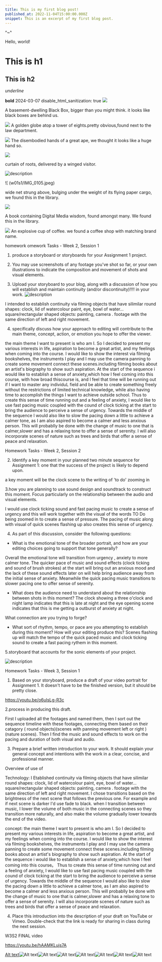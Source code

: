 ```yaml
---
title: This is my first blog post!
published_at: 2022-11-04T15:00:00.000Z
snippet: This is an excerpt of my first blog post.
---
```


^~^

Hello, world!

# This is h1

## This is h2

_underline_

**bold**
2024-03-07
disable_html_sanitization: true 
![](w01s1/IMG_0065.jpeg)

A basement-dwelling Black Box, bigger than you might think. it looks like black boxes are behind us.

![](w01s1/IMG_0100.jpeg)
A golden globe atop a tower of eights.pretty obvious,found next to the law department.

![](w01s1/IMG_0101.jpeg)
The disembodied hands of a great ape, we thought it looks like a huge hand so.


![ ](w01s1/IMG_0102.jpeg)

curtain of roots, delivered by a winged visitor.


![description](w01s1/IMG_0104.jpeg)

![ (w01s1/IMG_0105.jpeg)

wide net strung above, bulging under the weight of its flying paper cargo, we found this in the library.

![](w01s1/IMG_0106.jpeg)

A book containing Digital Media wisdom, found amongst many. We found this in the library.

![](w01s1/IMG_0111.jpeg)
An explosive cup of coffee. we found a coffee shop with matching brand name.


homework
omework Tasks - Week 2, Session 1
1. produce a storyboard or storyboards for your Assignment 1 project.

2. You may use screenshots of any footage you've shot so far, or your own illustrations to indicate the composition and movement of shots and visual elements.

3. Upload your storyboard to your blog, along with a discussion of how you will establish and maintain continuity (and/or discontinuity)!!!! in your work.
![description](/storyboard/sb1.png)

I intended to establish continuity via filming  objects that have silimilar round shapes: clock, lid of watercolour paint, eye, bowl of water...
square/rectangular shaped objects: painting, camera .
footage with the same direction of left and right movement.


4. specifically discuss how your approach to editing will contribute to the 
main theme, concept, action, or emotion you hope to offer the viewer.


the main theme I want to present is who am I. So I decided to present my various interests in life, aspiration to become a great artist, and my feelings when coming into the course.
I  would like to show the interest via filming bookshelves, the instruments I play and I may use the camera panning to create some movement connect these scenes.including filming books about an artist's biography to show such aspiration.
At the start of the sequence  i would like to establish a sense of anxiety,which how I feel coming into this course, with how broad thiscourse is, and I feel that time will be running out if I want to master any individuL field and be able to create something freely without the restrictions of limited technical knowledge, while also having time to accomplish the things I want to achieve outside school.
Thus to create this sense of time running out and a feeling of anxiety, I would like to use fast pacing music coupled with the cound of clock ticking at the start to bring the audience to perceive a sense of urgency.
Towards the middle of the sequence I would also like to slow the pacing down a little to achieve a calmer tone, as I am also aspired to become a calmer and less anxious person. This will probablly be done with the change of music to one that is calmer,slower and has a relaxing tone to offer a sense of serenity. I will also incorporate scenes of nature such as trees and birds that offer a sense of peace and relaxation.



 

Homework Tasks - Week 2, Session 2


2. Identify a key moment in your planned two minute sequence for Assignment 1: one that the success of the project is likely to depend upon.

a key moment will be the clock scene to the writing of 'to do' zooming in


3.how you are planning to use sound design and soundtrack to construct this moment. Focus particularly on the relationship between the audio and visual elements.


I would use clock ticking sound and fast pacing music to create a sense of urgency and this will work together with the visual of the words TO Do being zoomed in to create a sense of pressure.
The pacing of music along with visual of quick scenes flashing up also creates this sense of urgency.


4. As part of this discussion, consider the following questions:

  - What is the emotional tone of the broader portrait, and how are your editing choices going to support that tone generally?

Overall the emotional tone will transition from urgency , anxiety to more calmer tone. The quicker pace of music and sound effects (clock ticking and sound of brush strokes)
at the start will bring out an anxious mood and the lack of these sound effects later on will help bring audience away from the initial sense of anxiety. Meanwhile the quick pacing music transitions to slower pacing one to offer sense of serenity.

  - What does the audience need to understand about the relationship between shots in this moment? 
The clock showing a three o'clock and night lamp indicates that this is late at night and the eye opening scene indicates that this is me getting a outburst of anxiety at night.


What connection are you trying to forge?
  - What sort of rhythm, tempo, or pace are you attempting to establish during this moment? How will your editing produce this?
Scenes flashing up will match the tempo of the quick paced music and clock ticking sound to create a fast pacing rythem in this moment.

5.storyboard that accounts for the sonic elements of your project.

![description](/storyboard/sb2.png)



Homework Tasks - Week 3, Session 1
1. Based on your storyboard, produce a draft of your video portrait for Assignment 1. It doesn't have to be the finished version, but it should be pretty close.

https://youtu.be/o6ulsLg-R3c


2.process in producing this draft.

First I uploaded all the footages and named them, then I sort out the sequence timeline with these footages, connecting them based on their catagory ( round objects)(scenes with panning movement left or right ) (nature scenes).
Then I find the music and sound effects to work on the pacing and duration of both visual and audio.

3. Prepare a brief written introduction to your work. It should explain your general concept and intentions with the work in a clear, concise, and professional manner. 


Overview of use of

Technology:
I Etablished continuity via filming  objects that have silimilar round shapes: clock, lid of watercolour paint, eye, bowl of water...
square/rectangular shaped objects: painting, camera .
footage with the same direction of left and right movement.
I chose transitions based on the brightness of the next scene that follows the previous one. For example and if next scene is darker  I'd use fade to black.
when I transition between music, I lower the volume of both music in the connecting scenes so they transition more naturally, and also make the volume gradually lower towards the end of the video.


concept:
the main theme I want to present is who am I. So I decided to present my various interests in life, aspiration to become a great artist, and my feelings when coming into the course.
I  would like to show the interest via filming bookshelves, the instruments I play and I may use the camera panning to create some movement connect these scenes.including filming books about an artist's biography to show such aspiration.
At the start of the sequence  i would like to establish a sense of anxiety,which how I feel coming into this course。
Thus to create this sense of time running out and a feeling of anxiety, I would like to use fast pacing music coupled with the cound of clock ticking at the start to bring the audience to perceive a sense of urgency.
Towards the middle of the sequence I would also like to slow the pacing down a little to achieve a calmer tone, as I am also aspired to become a calmer and less anxious person. This will probablly be done with the change of music to one that is calmer,slower and has a relaxing tone to offer a sense of serenity. I will also incorporate scenes of nature such as trees and birds that offer a sense of peace and relaxation.





4. Place this introduction into the description of your draft on YouTube or Vimeo. Double-check that the link is ready for sharing in class during the next session.

W3S2 FINAL video

https://youtu.be/hAAMKLujs7A

[Alt text](<../static/w01s1 image scavenger hunt/IMG_0101.jpeg>)![Alt text](<../static/w01s1 image scavenger hunt/IMG_0102.jpeg>)![Alt text](<../static/w01s1 image scavenger hunt/IMG_0104.jpeg>)![Alt text](<../static/w01s1 image scavenger hunt/IMG_0105.jpeg>)![Alt text](<../static/w01s1 image scavenger hunt/IMG_0106.jpeg>)![Alt text](<../static/w01s1 image scavenger hunt/IMG_0111.jpeg>)![Alt text](<../static/w01s1 image scavenger hunt/IMG_0111.jpeg>)![Alt text](<../static/w01s1 image scavenger hunt/IMG_0111.jpeg>)

